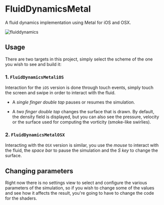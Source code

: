 # FluidDynamicsMetal
A fluid dynamics implementation using Metal for iOS and OSX.

![fluiddynamics](https://github.com/andreipitis/FluidDynamicsMetal/blob/master/FluidDynamicsMetal.gif?raw=true)

## Usage

There are two targets in this project, simply select the scheme of the one you wish to see and build it:

 ### 1. `FluidDynamicsMetaliOS`
 
 Interaction for the `iOS` version is done through touch events, simply touch the screen and swipe in order to interact with the fluid.
 
 - A *single finger double tap* pauses or resumes the simulation.
 
 - A *two finger double tap* changes the surface that is drawn. 
 By default, the density field is displayed, but you can also see the pressure, velocity or the surface used for computing the vorticity (smoke-like swirlies).
 
 ### 2. `FluidDynamicsMetalOSX`
  
 Interacting with the `OSX` version is similar, you use the *mouse* to interact with the fluid, the *space bar* to pause the simulation and the *S key* to change the surface.
 
 ## Changing parameters
 
 Right now there is no settings view to select and configure the various parameters of the simulation, so if you wish to change some of the values and see how it affects the result, you're going to have to change the code for the shaders.
